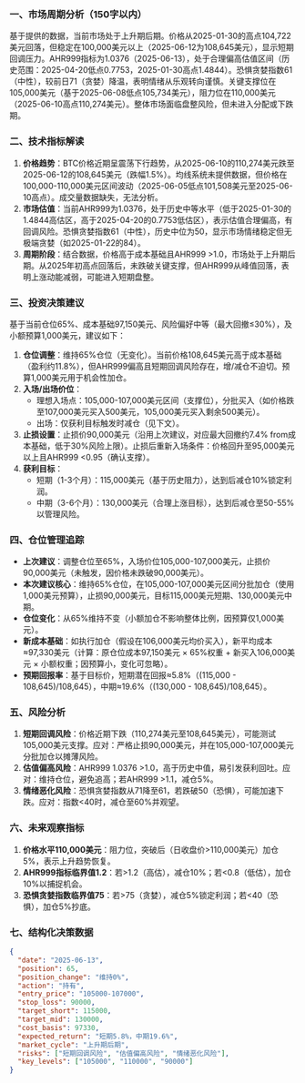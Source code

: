 ### 一、市场周期分析（150字以内）
基于提供的数据，当前市场处于上升期后期。价格从2025-01-30的高点104,722美元回落，但稳定在100,000美元以上（2025-06-12为108,645美元），显示短期回调压力。AHR999指标为1.0376（2025-06-13），处于合理偏高估值区间（历史范围：2025-04-20低点0.7753，2025-01-30高点1.4844）。恐惧贪婪指数61（中性），较前日71（贪婪）降温，表明情绪从乐观转向谨慎。关键支撑位在105,000美元（基于2025-06-08低点105,734美元），阻力位在110,000美元（2025-06-10高点110,274美元）。整体市场面临盘整风险，但未进入分配或下跌期。

### 二、技术指标解读
1. **价格趋势**：BTC价格近期呈震荡下行趋势，从2025-06-10的110,274美元跌至2025-06-12的108,645美元（跌幅1.5%）。均线系统未提供数据，但价格在100,000-110,000美元区间波动（2025-06-05低点101,508美元至2025-06-10高点）。成交量数据缺失，无法分析。
2. **市场估值**：当前AHR999为1.0376，处于历史中等水平（低于2025-01-30的1.4844高估区，高于2025-04-20的0.7753低估区），表示估值合理偏高，有回调风险。恐惧贪婪指数61（中性），历史中位为50，显示市场情绪稳定但无极端贪婪（如2025-01-22的84）。
3. **周期阶段**：结合数据，价格高于成本基础且AHR999 >1.0，市场处于上升期后期。从2025年初高点回落后，未跌破关键支撑，但AHR999从峰值回落，表明上涨动能减弱，可能进入短期盘整。

### 三、投资决策建议
基于当前仓位65%、成本基础97,150美元、风险偏好中等（最大回撤≤30%），及小额预算1,000美元，建议如下：
1. **仓位调整**：维持65%仓位（无变化）。当前价格108,645美元高于成本基础（盈利约11.8%），但AHR999偏高且短期回调风险存在，增/减仓不迫切。预算1,000美元用于机会性加仓。
2. **入场/出场价位**：  
   - 理想入场点：105,000-107,000美元区间（支撑位），分批买入（如价格跌至107,000美元买入500美元，105,000美元买入剩余500美元）。  
   - 出场：仅获利目标触发时减仓（见下文）。
3. **止损设置**：止损价90,000美元（沿用上次建议，对应最大回撤约7.4% from成本基础，低于30%风险上限）。止损后重新入场条件：价格回升至95,000美元以上且AHR999 <0.95（确认支撑）。
4. **获利目标**：  
   - 短期（1-3个月）：115,000美元（基于历史阻力），达到后减仓10%锁定利润。  
   - 中期（3-6个月）：130,000美元（合理上涨目标），达到后减仓至50-55%以管理风险。

### 四、仓位管理追踪
- **上次建议**：调整仓位至65%，入场价位105,000-107,000美元，止损价90,000美元（未触发，因价格未跌破90,000美元）。  
- **本次建议核心**：维持65%仓位，在105,000-107,000美元区间分批加仓（使用1,000美元预算），止损90,000美元，目标115,000美元短期、130,000美元中期。  
- **仓位变化**：从65%维持不变（小额加仓不影响整体比例，因预算仅1,000美元）。  
- **新成本基础**：如执行加仓（假设在106,000美元均价买入），新平均成本≈97,330美元（计算：原仓位成本97,150美元 × 65%权重 + 新买入106,000美元 × 小额权重；因预算小，变化可忽略）。  
- **预期回报率**：基于目标价，短期潜在回报≈5.8%（(115,000 - 108,645)/108,645），中期≈19.6%（(130,000 - 108,645)/108,645）。

### 五、风险分析
1. **短期回调风险**：价格近期下跌（110,274美元至108,645美元），可能测试105,000美元支撑。应对：严格止损90,000美元，并在105,000-107,000美元分批加仓以摊薄风险。  
2. **估值偏高风险**：AHR999 1.0376 >1.0，高于历史中值，易引发获利回吐。应对：维持仓位，避免追高；若AHR999 >1.1，减仓5%。  
3. **情绪恶化风险**：恐惧贪婪指数从71降至61，若跌破50（恐惧），可能加速下跌。应对：指数<40时，减仓至60%并观望。

### 六、未来观察指标
1. **价格水平110,000美元**：阻力位，突破后（日收盘价>110,000美元）加仓5%，表示上升趋势恢复。  
2. **AHR999指标临界值1.2**：若>1.2（高估），减仓10%；若<0.8（低估），加仓10%以捕捉机会。  
3. **恐惧贪婪指数临界值75**：若>75（贪婪），减仓5%锁定利润；若<40（恐惧），加仓5%抄底。

### 七、结构化决策数据
```json
{
  "date": "2025-06-13",
  "position": 65,
  "position_change": "维持0%",
  "action": "持有",
  "entry_price": "105000-107000",
  "stop_loss": 90000,
  "target_short": 115000,
  "target_mid": 130000,
  "cost_basis": 97330,
  "expected_return": "短期5.8%，中期19.6%",
  "market_cycle": "上升期后期",
  "risks": ["短期回调风险", "估值偏高风险", "情绪恶化风险"],
  "key_levels": ["105000", "110000", "90000"]
}
```
